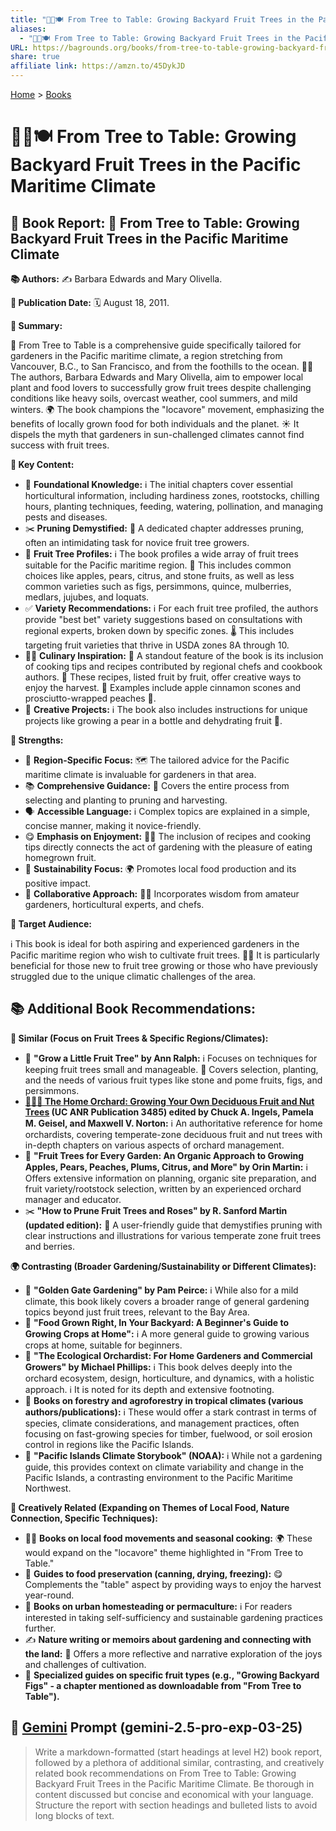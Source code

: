 ```yaml
---
title: "🌳🍎🍽️ From Tree to Table: Growing Backyard Fruit Trees in the Pacific Maritime Climate"
aliases:
  - "🌳🍎🍽️ From Tree to Table: Growing Backyard Fruit Trees in the Pacific Maritime Climate"
URL: https://bagrounds.org/books/from-tree-to-table-growing-backyard-fruit-trees-in-the-pacific-maritime-climate
share: true
affiliate link: https://amzn.to/45DykJD
---
```

[Home](../index.md) > [Books](./index.md)  
# 🌳🍎🍽️ From Tree to Table: Growing Backyard Fruit Trees in the Pacific Maritime Climate  
## 🌳 Book Report: 🍎 From Tree to Table: Growing Backyard Fruit Trees in the Pacific Maritime Climate  
  
**📚 Authors:** ✍️ Barbara Edwards and Mary Olivella.  
  
**📅 Publication Date:** 🗓️ August 18, 2011.  
  
**📝 Summary:**  
  
🍎 From Tree to Table is a comprehensive guide specifically tailored for gardeners in the Pacific maritime climate, a region stretching from Vancouver, B.C., to San Francisco, and from the foothills to the ocean. 👩‍🌾 The authors, Barbara Edwards and Mary Olivella, aim to empower local plant and food lovers to successfully grow fruit trees despite challenging conditions like heavy soils, overcast weather, cool summers, and mild winters. 🌍 The book champions the "locavore" movement, emphasizing the benefits of locally grown food for both individuals and the planet. ☀️ It dispels the myth that gardeners in sun-challenged climates cannot find success with fruit trees.  
  
**🔑 Key Content:**  
  
* 🌱 **Foundational Knowledge:** ℹ️ The initial chapters cover essential horticultural information, including hardiness zones, rootstocks, chilling hours, planting techniques, feeding, watering, pollination, and managing pests and diseases.  
* ✂️ **Pruning Demystified:** 🌳 A dedicated chapter addresses pruning, often an intimidating task for novice fruit tree growers.  
* 🍎 **Fruit Tree Profiles:** ℹ️ The book profiles a wide array of fruit trees suitable for the Pacific maritime region. 🍏 This includes common choices like apples, pears, citrus, and stone fruits, as well as less common varieties such as figs, persimmons, quince, mulberries, medlars, jujubes, and loquats.  
* ✅ **Variety Recommendations:** ℹ️ For each fruit tree profiled, the authors provide "best bet" variety suggestions based on consultations with regional experts, broken down by specific zones. 🌡️ This includes targeting fruit varieties that thrive in USDA zones 8A through 10.  
* 🧑‍🍳 **Culinary Inspiration:** 🌟 A standout feature of the book is its inclusion of cooking tips and recipes contributed by regional chefs and cookbook authors. 📝 These recipes, listed fruit by fruit, offer creative ways to enjoy the harvest. 🍎 Examples include apple cinnamon scones and prosciutto-wrapped peaches 🍑.  
* 🎨 **Creative Projects:** ℹ️ The book also includes instructions for unique projects like growing a pear in a bottle and dehydrating fruit 🔆.  
  
**💪 Strengths:**  
  
* 📍 **Region-Specific Focus:** 🗺️ The tailored advice for the Pacific maritime climate is invaluable for gardeners in that area.  
* 📚 **Comprehensive Guidance:** 🌳 Covers the entire process from selecting and planting to pruning and harvesting.  
* 🗣️ **Accessible Language:** ℹ️ Complex topics are explained in a simple, concise manner, making it novice-friendly.  
* 😋 **Emphasis on Enjoyment:** 🧑‍🍳 The inclusion of recipes and cooking tips directly connects the act of gardening with the pleasure of eating homegrown fruit.  
* 🌱 **Sustainability Focus:** 🌍 Promotes local food production and its positive impact.  
* 🤝 **Collaborative Approach:** 🧑‍🌾 Incorporates wisdom from amateur gardeners, horticultural experts, and chefs.  
  
**🎯 Target Audience:**  
  
ℹ️ This book is ideal for both aspiring and experienced gardeners in the Pacific maritime region who wish to cultivate fruit trees. 🧑‍🌾 It is particularly beneficial for those new to fruit tree growing or those who have previously struggled due to the unique climatic challenges of the area.  
  
## 📚 Additional Book Recommendations:  
  
  
**🍎 Similar (Focus on Fruit Trees & Specific Regions/Climates):**  
  
* 🌳 **"Grow a Little Fruit Tree" by Ann Ralph:** ℹ️ Focuses on techniques for keeping fruit trees small and manageable. 🍎 Covers selection, planting, and the needs of various fruit types like stone and pome fruits, figs, and persimmons.  
* **[🏡🍎🌳 The Home Orchard: Growing Your Own Deciduous Fruit and Nut Trees](../../the-home-orchard-growing-your-own-deciduous-fruit-and-nut-trees.md) (UC ANR Publication 3485) edited by Chuck A. Ingels, Pamela M. Geisel, and Maxwell V. Norton:** ℹ️ An authoritative reference for home orchardists, covering temperate-zone deciduous fruit and nut trees with in-depth chapters on various aspects of orchard management.  
* 🍎 **"Fruit Trees for Every Garden: An Organic Approach to Growing Apples, Pears, Peaches, Plums, Citrus, and More" by Orin Martin:** ℹ️ Offers extensive information on planning, organic site preparation, and fruit variety/rootstock selection, written by an experienced orchard manager and educator.  
* ✂️ **"How to Prune Fruit Trees and Roses" by R. Sanford Martin (updated edition):** 🌳 A user-friendly guide that demystifies pruning with clear instructions and illustrations for various temperate zone fruit trees and berries.  
  
**🌍 Contrasting (Broader Gardening/Sustainability or Different Climates):**  
  
* 🌻 **"Golden Gate Gardening" by Pam Peirce:** ℹ️ While also for a mild climate, this book likely covers a broader range of general gardening topics beyond just fruit trees, relevant to the Bay Area.  
* 🥕 **"Food Grown Right, In Your Backyard: A Beginner's Guide to Growing Crops at Home":** ℹ️ A more general guide to growing various crops at home, suitable for beginners.  
* 🌳 **"The Ecological Orchardist: For Home Gardeners and Commercial Growers" by Michael Phillips:** ℹ️ This book delves deeply into the orchard ecosystem, design, horticulture, and dynamics, with a holistic approach. ℹ️ It is noted for its depth and extensive footnoting.  
* 🌴 **Books on forestry and agroforestry in tropical climates (various authors/publications):** ℹ️ These would offer a stark contrast in terms of species, climate considerations, and management practices, often focusing on fast-growing species for timber, fuelwood, or soil erosion control in regions like the Pacific Islands.  
* 🌊 **"Pacific Islands Climate Storybook" (NOAA):** ℹ️ While not a gardening guide, this provides context on climate variability and change in the Pacific Islands, a contrasting environment to the Pacific Maritime Northwest.  
  
**🌱 Creatively Related (Expanding on Themes of Local Food, Nature Connection, Specific Techniques):**  
  
* 🧑‍🌾 **Books on local food movements and seasonal cooking:** 🌍 These would expand on the "locavore" theme highlighted in "From Tree to Table."  
* 🥫 **Guides to food preservation (canning, drying, freezing):** 😋 Complements the "table" aspect by providing ways to enjoy the harvest year-round.  
* 🏡 **Books on urban homesteading or permaculture:** ℹ️ For readers interested in taking self-sufficiency and sustainable gardening practices further.  
* ✍️ **Nature writing or memoirs about gardening and connecting with the land:** 📖 Offers a more reflective and narrative exploration of the joys and challenges of cultivation.  
* 🍏 **Specialized guides on specific fruit types (e.g., "Growing Backyard Figs" - a chapter mentioned as downloadable from "From Tree to Table").**  
  
## 💬 [Gemini](../software/gemini.md) Prompt (gemini-2.5-pro-exp-03-25)  
> Write a markdown-formatted (start headings at level H2) book report, followed by a plethora of additional similar, contrasting, and creatively related book recommendations on From Tree to Table: Growing Backyard Fruit Trees in the Pacific Maritime Climate. Be thorough in content discussed but concise and economical with your language. Structure the report with section headings and bulleted lists to avoid long blocks of text.